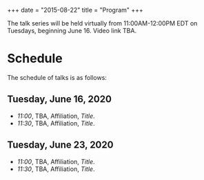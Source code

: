 +++
date = "2015-08-22"
title = "Program"
+++

The talk series will be held virtually from 11:00AM-12:00PM EDT on
Tuesdays, beginning June 16. Video link TBA.


# Schedule 
The schedule of talks is as follows:

## Tuesday, June 16, 2020

- _11:00_, TBA, Affiliation, _Title_.
- _11:30_, TBA, Affiliation, _Title_.

## Tuesday, June 23, 2020

- _11:00_, TBA, Affiliation, _Title_.
- _11:30_, TBA, Affiliation, _Title_.

